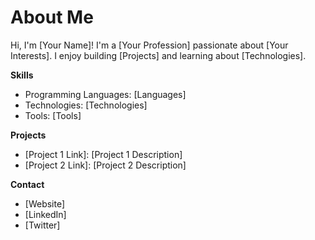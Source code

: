 # About Me

Hi, I'm [Your Name]! I'm a [Your Profession] passionate about [Your Interests]. I enjoy building [Projects] and learning about [Technologies].

**Skills**

* Programming Languages: [Languages]
* Technologies: [Technologies]
* Tools: [Tools]

**Projects**

* [Project 1 Link]: [Project 1 Description]
* [Project 2 Link]: [Project 2 Description]

**Contact**

* [Website]
* [LinkedIn]
* [Twitter]
